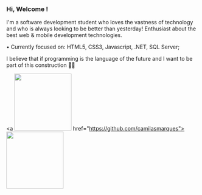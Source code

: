 ### Hi, Welcome ! 

I'm a software development student who loves the vastness of technology and who is always looking to be better than yesterday! Enthusiast about the best web & mobile development technologies.

• Currently focused on: HTML5, CSS3, Javascript, .NET, SQL Server; 

I believe that if programming is the language of the future and I want to be part of this construction 👩‍💻

<a 
  <img height="150em" src="https://github-readme-stats.vercel.app/api?username=camilasmarques&theme=dracula&show_icons=true"/>
href="https://github.com/camilasmarques">
  <img height="150em" src="https://github-readme-stats.vercel.app/api/top-langs/?username=camilasmarques&layout=compact&theme=dracula"/>
<div>
